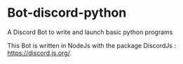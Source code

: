 # Bot-discord-python
A Discord Bot to write and launch basic python programs

This Bot is written in NodeJs with the package DiscordJs : https://discord.js.org/.

